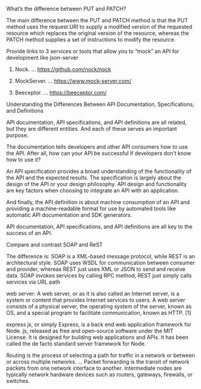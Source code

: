 What’s the difference between PUT and PATCH?

 The main difference between the PUT and PATCH method is that the PUT method uses the request URI to supply a modified version of the requested resource which replaces the original version of the resource, whereas the PATCH method supplies a set of instructions to modify the resource.

Provide links to 3 services or tools that allow you to “mock” an API for development like json-server

1. Nock. ...
https://github.com/nock/nock
2. MockServer. ...
https://www.mock-server.com/

3. Beeceptor. ...
https://beeceptor.com/

Understanding the Differences Between API Documentation, Specifications, and Definitions

API documentation, API specifications, and API definitions are all related, but they are different entities. And each of these serves an important purpose.

The documentation tells developers and other API consumers how to use the API. After all, how can your API be successful if developers don’t know how to use it?

An API specification provides a broad understanding of the functionality of the API and the expected results. The specification is largely about the design of the API or your design philosophy. API design and functionality are key factors when choosing to integrate an API with an application.

And finally, the API definition is about machine consumption of an API and providing a machine-readable format for use by automated tools like automatic API documentation and SDK generators.

API documentation, API specifications, and API definitions are all key to the success of an API.


Compare and contrast SOAP and ReST

The difference is: SOAP is a XML-based message protocol, while REST is an architectural style. SOAP uses WSDL for communication between consumer and provider, whereas REST just uses XML or JSON to send and receive data. SOAP invokes services by calling RPC method, REST just simply calls services via URL path

web server: A web server, or as it is also called an Internet server, is a system or content that provides Internet services to users. A web server consists of a physical server, the operating system of the server, known as OS, and a special program to facilitate communication, known as HTTP. [1]

express 
js, or simply Express, is a back end web application framework for Node. js, released as free and open-source software under the MIT License. It is designed for building web applications and APIs. It has been called the de facto standard server framework for Node.

 Routing is the process of selecting a path for traffic in a network or between or across multiple networks. ... Packet forwarding is the transit of network packets from one network interface to another. Intermediate nodes are typically network hardware devices such as routers, gateways, firewalls, or switches.
